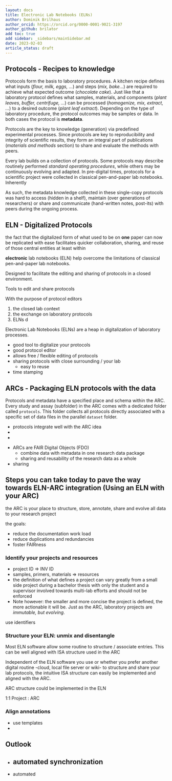 ```yaml
---
layout: docs
title: Electronic Lab Notebooks (ELNs)
author: Dominik Brilhaus
author_orcid: https://orcid.org/0000-0001-9021-3197
author_github: brilator
add toc: true
add sidebar: _sidebars/mainSidebar.md
date: 2023-02-03
article_status: draft
---
```


## Protocols - Recipes to knowledge

Protocols form the basis to laboratory procedures. A kitchen recipe defines what inputs (*flour, milk, eggs, ...*) and steps (*mix, bake...*) are required to achieve what expected outcome (*chocolate cake*). Just like that a laboratory protocol defines what samples, materials, and components (*plant leaves, buffer, centrifuge, ...*) can be processed (*homogenize, mix, extract, ...*) to a desired outcome (*plant leaf extract*). Depending on the type of laboratory procedure, the protocol outcomes may be samples or data. In both cases the protocol is **metadata**.

Protocols are the key to knowledge (generation) via predefined experimental processes. Since protocols are key to reproducibility and integrity of scientific results, they form an integral part of publications (*materials and methods* section) to share and evaluate the methods with peers.

Every lab builds on a collection of protocols. Some protocols may describe routinely performed *standard operating procedures*, while others may be continuously evolving and adapted.
In pre-digital times, protocols for a scientific project were collected in classical pen-and-paper lab notebooks. Inherently 

As such, the metadata knowledge collected in these single-copy protocols was hard to access (hidden in a shelf), maintain (over generations of researchers) or share and communicate (hand-written notes, post-its) with peers during the ongoing process. <!-- (unless published) -->
<!-- 
1. Protocols: basis to lab procedures
2. Key to knowledge of a biological laboratory
3. Protocols = Metadata

4. Key to reproducibility and as such to a FAIR scientific process
  - mixed types of protocols
  - some routine, some continuously evolving
  - some protocols form the base to very central experiments and assays
  - Protocols are an integral part of publications (*materials and methods* section). Methods are shared with peers 
1. classical pen-and-paper lab note book
   1. metadata knowledge stuck in a single copy
   2. hard to access (hidden in a shelf)
   3. hard to maintain (over generations of researchers)
   4. hard to communicate adaptations (stickers, post-its, hand-written notes) -->

<!-- 

In protocols we document exactly how a planned lab process was followed for a dedicated set of samples.
While a well established method for RNA extraction may state that "between 20 and 30 mg" of a ground leaf shall be used as the starting material, we would denote that RNA was extracted from exactly "23.6 mg" of leaf material for one identifiable sample.
While the method may generally recommend five technical replicates, the protocol would associate the five replicates with information 


Definitions:

Method: how an experiment could be done (compare: recipe for baking a cake)
Protocol: how an experiment was done (used this type of flour, baked for 45 instead of 40 minutes)
-->

## ELN - Digitalized Protocols


the fact that the digitalized form of what used to be on **one** paper can now be replicated with ease facilitates quicker collaboration, sharing, and reuse of those central entities at least within 

**electronic** lab notebooks (ELN) help overcome the limitations of classical pen-and-paper lab notebooks.

Designed to facilitate the editing and sharing of protocols in a closed environment. 


Tools to edit and share protocols 

With the purpose of protocol editors 

1. the closed lab context
2. the exchange on laboratory protocols
3. ELNs d

Electronic Lab Notebooks (ELNs) are a heap in digitalization of laboratory processes.

- good tool to digitalize your protocols
- good protocol editor
- allows free / flexible editing of protocols
- sharing protocols with close surrounding / your lab
  - easy to reuse
- time stamping

## ARCs - Packaging ELN protocols with the data

<!-- Where is the bridge between ELNs and ARCs? (ELNs = Protocols = Metadata) -->

Protocols and metadata have a specified place and schema within the ARC. Every study and assay (subfolder) in the ARC comes with a dedicated folder called `protocols`. This folder collects all protocols directly associated with a specific set of data files in the parallel `dataset` folder. 


- protocols integrate well with the ARC idea
- 
- 

<!-- ## What is the added benefit of using ARCs and ELNs? -->

- ARCs are FAIR Digital Objects (FDO)
  - combine data with metadata in one research data package
  - sharing and reusability of the research data as a whole
- sharing

## Steps you can take **today** to pave the way towards ELN-ARC integration (Using an ELN with your ARC)

the ARC is your place to structure, store, annotate, share and evolve all data to your research project

the goals:
- reduce the documentation work load
- reduce duplications and redundancies
- foster FAIRness

### Identify your projects and resources

- project ID => INV ID
- samples, primers, materials => resources
- the definition of what defines a project can vary greatly from a small side project during a bachelor thesis with only the student and a supervisor involved towards multi-lab efforts and should not be enforced
- Note however: the smaller and more concise the project is defined, the more actionable it will be. Just as the ARC, laboratory projects are *immutable, but evolving*. 

use identifiers

### Structure your ELN: unmix and disentangle

Most ELN software allow some routine to structure / associate entries.
This can be well aligned with ISA structure used in the ARC

Independent of the ELN software you use or whether you prefer another digital routine -cloud, local file server or wiki- to structure and share your lab protocols, the intuitive ISA structure can easily be implemented and aligned with the ARC.

ARC structure could be implemented in the ELN

1:1 Project : ARC

### Align annotations

- use templates
- 


## Outlook

- automated synchronization
  - 
- automated 